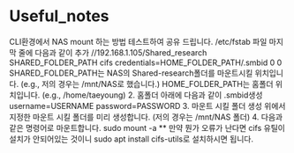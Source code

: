 # Useful_notes
CLI환경에서 NAS mount 하는 방법 테스트하여 공유 드립니다.
/etc/fstab 파일 마지막 줄에 다음과 같이 추가
//192.168.1.105/Shared_research SHARED_FOLDER_PATH cifs credentials=HOME_FOLDER_PATH/.smbid 0 0
SHARED_FOLDER_PATH는 NAS의 Shared-research폴더를 마운트시킬 위치입니다. (e.g., 저의 경우는 /mnt/NAS로 했습니다.)
HOME_FOLDER_PATH는 홈폴더 위치입니다. (e.g., /home/taeyoung)
2. 홈폴더 아래에 다음과 같이 .smbid생성
username=USERNAME
password=PASSWORD
3. 마운트 시킬 폴더 생성
위에서 지정한 마운트 시킬 폴더를 미리 생성합니다. (저의 경우는 /mnt/NAS 폴더)
4. 다음과 같은 명령어로 마운트합니다.
sudo mount -a
** 만약 뭔가 오류가 난다면 cifs 유틸이 설치가 안되어있는 것이니 sudo apt install cifs-utils로 설치하시면 됩니다. 
